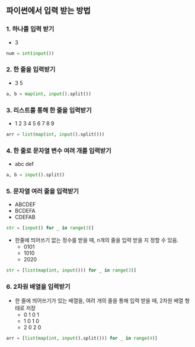 ## 파이썬에서 입력 받는 방법


### 1. 하나를 입력 받기
  - 3
```python
num = int(input())
```

### 2. 한 줄을 입력받기
- 3 5
```python
a, b = map(int, input().split())
```

### 3. 리스트를 통해 한 줄을 입력받기
- 1 2 3 4 5 6 7 8 9
```python
arr = list(map(int, input().split()))
```

### 4. 한 줄로 문자열 변수 여려 개를 입력받기
- abc def
```python
a, b = input().split()
```

### 5. 문자열 여러 줄을 입력받기
- ABCDEF
- BCDEFA
- CDEFAB
```python
str = [input() for _ in range(3)]
```

- 한줄에 띄어쓰기 없는 정수를 받을 때,  n개의 줄을 입력 받을 지 정할 수 있음.
    - 0101
    - 1010
    - 2020
```python
str = [list(map(int, input())) for _ in range(3)]
```

### 6. 2차원 배열을 입력받기
- 한 줄에 띄어쓰기가 있는 배열을, 여려 개의 줄을 통해 입력 받을 때, 2차원 배열 형태로 저장
  - 0 1 0 1
  - 1 0 1 0
  - 2 0 2 0
```python
arr = [list(map(int, input().split())) for _ in range(4)]
```
